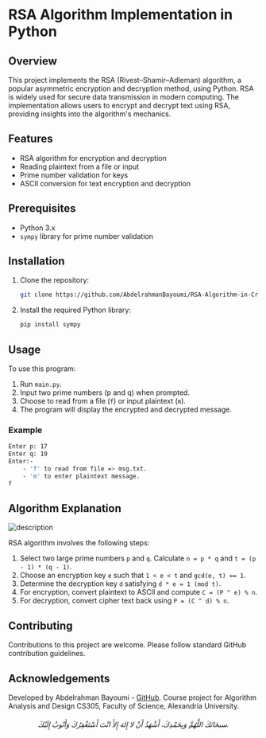 # RSA Algorithm Implementation in Python

## Overview
This project implements the RSA (Rivest–Shamir–Adleman) algorithm, a popular asymmetric encryption and decryption method, using Python. RSA is widely used for secure data transmission in modern computing. The implementation allows users to encrypt and decrypt text using RSA, providing insights into the algorithm's mechanics.

## Features
- RSA algorithm for encryption and decryption
- Reading plaintext from a file or input
- Prime number validation for keys
- ASCII conversion for text encryption and decryption

## Prerequisites
- Python 3.x
- `sympy` library for prime number validation

## Installation
1. Clone the repository:
   ```bash
   git clone https://github.com/AbdelrahmanBayoumi/RSA-Algorithm-in-Cryptography.git
   ```
2. Install the required Python library:
   ```bash
   pip install sympy
   ```

## Usage
To use this program:
1. Run `main.py`.
2. Input two prime numbers (p and q) when prompted.
3. Choose to read from a file (`f`) or input plaintext (`m`).
4. The program will display the encrypted and decrypted message.

### Example
```bash
Enter p: 17
Enter q: 19
Enter:-
    - 'f' to read from file => msg.txt.
    - 'm' to enter plaintext message.
f
```

## Algorithm Explanation

![description](https://user-images.githubusercontent.com/48678280/87449188-223c5b00-c5fd-11ea-8b21-b1afbbb12bc5.jpg)

RSA algorithm involves the following steps:
1. Select two large prime numbers `p` and `q`. Calculate `n = p * q` and `t = (p - 1) * (q - 1)`.
2. Choose an encryption key `e` such that `1 < e < t` and `gcd(e, t) == 1`.
3. Determine the decryption key `d` satisfying `d * e = 1 (mod t)`.
4. For encryption, convert plaintext to ASCII and compute `C = (P ^ e) % n`.
5. For decryption, convert cipher text back using `P = (C ^ d) % n`.

## Contributing
Contributions to this project are welcome. Please follow standard GitHub contribution guidelines.

## Acknowledgements
Developed by Abdelrahman Bayoumi - [GitHub](https://github.com/AbdelrahmanBayoumi). Course project for Algorithm Analysis and Design CS305, Faculty of Science, Alexandria University.


<h6 align=center>سبحَانَكَ اللَّهُمَّ وَبِحَمْدِكَ، أَشْهَدُ أَنْ لا إِلهَ إِلأَ انْتَ أَسْتَغْفِرُكَ وَأَتْوبُ إِلَيْكَ.</h6>
